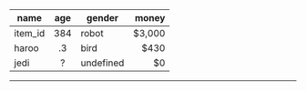 | name  | age | gender    | money  |
|-------|:---:|-----------|-------:|
| item_id | 384 | robot     | $3,000 |
| haroo | .3  | bird      | $430   |
| jedi  | ?   | undefined | $0     |
--------------------- 
